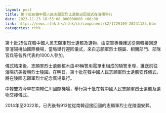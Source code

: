 ```yaml
---
layout: post
title: 第十批在韓中國人民志願軍烈士遺骸迎回儀式在瀋陽舉行
date: 2023-11-23 16:55:08.000000000 +08:00
link: https://news.rthk.hk/rthk/ch/component/k2/1729109-20231123.htm
categories: rthk
---
```


第十批25位在韓中國人民志願軍烈士遺骸及遺物，由空軍專機護送從南韓接回遼寧瀋陽桃仙國際機場，當局舉行迎回儀式，來自志願軍烈士親屬、相關部門、部隊官兵等各界代表約1000人參加。

儀式結束後，志願軍烈士遺骸棺木由48輛警用電單車組成的騎警車隊，護送前往瀋陽抗美援朝烈士陵園。在明日，第十批在韓中國人民志願軍烈士遺骸安葬儀式，將在陵園志願軍烈士紀念廣場舉行。

中韓雙方今早在南韓仁川國際機場，舉行第十批在韓中國人民志願軍烈士遺骸及遺物交接儀式。

2014年至2022年，已先後有913位從南韓迎接回國的志願軍烈士在陵園安葬。

